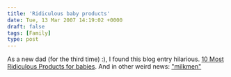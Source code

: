 ```yaml
---
title: 'Ridiculous baby products'
date: Tue, 13 Mar 2007 14:19:02 +0000
draft: false
tags: [Family]
type: post
---
```


As a new dad (for the third time) :), I found this blog entry hilarious. [10 Most Ridiculous Products for babies](http://shiveredsky.blogspot.com/2006/12/top-10-most-ridiculous-products-for.html). And in other weird news: ["milkmen"](http://www.unassistedchildbirth.com/miscarticles/milkmen.html)